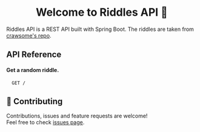 <h1 align="center">Welcome to Riddles API 👋</h1>

Riddles API is a REST API built with Spring Boot. The riddles are taken from [crawsome's repo](https://github.com/crawsome/riddles).


## API Reference

#### Get a random riddle.

```http
  GET /
```

## 🤝 Contributing

Contributions, issues and feature requests are welcome!<br />Feel free to check [issues page](https://github.com/iberatkaya/riddles-api/issues).
